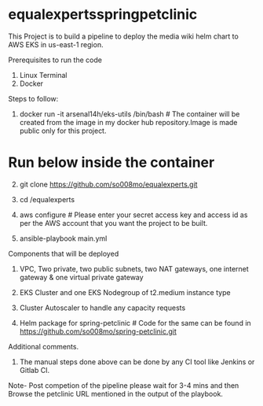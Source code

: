 # equalexpertsspringpetclinic

This Project is to build a pipeline to deploy the media wiki helm chart to AWS EKS in us-east-1 region.

Prerequisites to run the code

1. Linux Terminal
2. Docker

Steps to follow:

1. docker run -it arsenal14h/eks-utils /bin/bash  # The container will be created from the image in my docker hub repository.Image is made public only for this project.

# Run below inside the container
2. git clone https://github.com/so008mo/equalexperts.git

2. cd /equalexperts

3. aws configure    # Please enter your secret access key and access id as per the AWS account that you want the project to be built.

4. ansible-playbook main.yml

Components that will be deployed

1. VPC, Two private, two public subnets, two NAT gateways, one internet gateway & one virtual private gateway

2. EKS Cluster and one EKS Nodegroup of t2.medium instance type

3. Cluster Autoscaler to handle any capacity requests

4. Helm package for spring-petclinic  # Code for the same can be found in https://github.com/so008mo/spring-petclinic.git

Additional comments.

1. The manual steps done above can be done by any CI tool like Jenkins or Gitlab CI.

Note- Post competion of the pipeline please wait for 3-4 mins and then Browse the petclinic URL mentioned in the output of the playbook.
